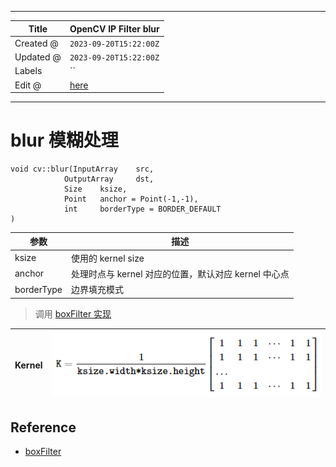 -----

| Title     | OpenCV IP Filter blur                                 |
| --------- | ----------------------------------------------------- |
| Created @ | `2023-09-20T15:22:00Z`                                |
| Updated @ | `2023-09-20T15:22:00Z`                                |
| Labels    | \`\`                                                  |
| Edit @    | [here](https://github.com/junxnone/aiwiki/issues/441) |

-----

# blur 模糊处理

``` 
void cv::blur(InputArray    src,
            OutputArray     dst,
            Size    ksize,
            Point   anchor = Point(-1,-1),
            int     borderType = BORDER_DEFAULT 
)   
```

| 参数         | 描述                                 |
| ---------- | ---------------------------------- |
| ksize      | 使用的 kernel size                    |
| anchor     | 处理时点与 kernel 对应的位置，默认对应 kernel 中心点 |
| borderType | 边界填充模式                             |

> 调用 [boxFilter
> 实现](https://github.com/opencv/opencv/blob/157b0e7760117a60de457a4ae874b0709edc4e53/modules/imgproc/src/box_filter.dispatch.cpp#L492-L498)

| Kernel | ![Image](media/99dcdb69b63094940d3d40507ba193a06680faf3.png) |
| ------ | ------------------------------------------------------------ |

## Reference

  - [boxFilter](https://docs.opencv.org/4.x/d4/d86/group__imgproc__filter.html#gad533230ebf2d42509547d514f7d3fbc3)
